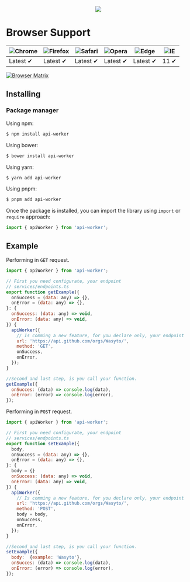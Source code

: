 <h1 align="center">
   <b>
        <a href="https://github/wasyto/api-worker.com"><img src="https://avatars.githubusercontent.com/u/128638283?v=4" /></a><br>
    </b>
</h1>

# Browser Support

| ![Chrome](https://raw.githubusercontent.com/alrra/browser-logos/main/src/chrome/chrome_48x48.png) | ![Firefox](https://raw.githubusercontent.com/alrra/browser-logos/main/src/firefox/firefox_48x48.png) | ![Safari](https://raw.githubusercontent.com/alrra/browser-logos/main/src/safari/safari_48x48.png) | ![Opera](https://raw.githubusercontent.com/alrra/browser-logos/main/src/opera/opera_48x48.png) | ![Edge](https://raw.githubusercontent.com/alrra/browser-logos/main/src/edge/edge_48x48.png) | ![IE](https://raw.githubusercontent.com/alrra/browser-logos/master/src/archive/internet-explorer_9-11/internet-explorer_9-11_48x48.png) |
| ------------------------------------------------------------------------------------------------- | ---------------------------------------------------------------------------------------------------- | ------------------------------------------------------------------------------------------------- | ---------------------------------------------------------------------------------------------- | ------------------------------------------------------------------------------------------- | --------------------------------------------------------------------------------------------------------------------------------------- |
| Latest ✔                                                                                          | Latest ✔                                                                                             | Latest ✔                                                                                          | Latest ✔                                                                                       | Latest ✔                                                                                    | 11 ✔                                                                                                                                    |

[![Browser Matrix](https://saucelabs.com/open_sauce/build_matrix/api-worker.svg)](https://saucelabs.com/u/api-worker)

## Installing

### Package manager

Using npm:

```bash
$ npm install api-worker
```

Using bower:

```bash
$ bower install api-worker
```

Using yarn:

```bash
$ yarn add api-worker
```

Using pnpm:

```bash
$ pnpm add api-worker
```

Once the package is installed, you can import the library using `import` or `require` approach:

```js
import { apiWorker } from 'api-worker';
```

## Example

Performing in `GET` request.

```js
import { apiWorker } from 'api-worker';

// First you need configurate, your endpoint
// services/endpoints.ts
export function getExample({
  onSuccess = (data: any) => {},
  onError = (data: any) => {},
}: {
  onSuccess: (data: any) => void,
  onError: (data: any) => void,
}) {
  apiWorker({
    // Is comming a new feature, for you declare only, your endpoint
    url: 'https://api.github.com/orgs/Wasyto/',
    method: 'GET',
    onSuccess,
    onError,
  });
}

//Second and last step, is you call your function.
getExample({
  onSucces: (data) => console.log(data),
  onError: (error) => console.log(error),
});
```

Performing in `POST` request.

```js
import { apiWorker } from 'api-worker';

// First you need configurate, your endpoint
// services/endpoints.ts
export function setExample({
  body,
  onSuccess = (data: any) => {},
  onError = (data: any) => {},
}: {
  body = {}
  onSuccess: (data: any) => void,
  onError: (data: any) => void,
}) {
  apiWorker({
    // Is comming a new feature, for you declare only, your endpoint
    url: 'https://api.github.com/orgs/Wasyto/',
    method: 'POST',
    body = body,
    onSuccess,
    onError,
  });
}

//Second and last step, is you call your function.
setExample({
  body:  {example: 'Wasyto'},
  onSucces: (data) => console.log(data),
  onError: (error) => console.log(error),
});
```

